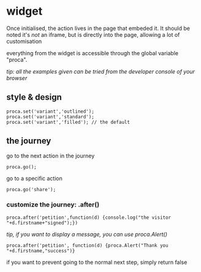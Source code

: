 # widget

Once initialised, the action lives in the page that embeded it. It should be noted it's *not* an iframe, but is directly into the page, allowing a lot of customisation

everything from the widget is accessible through the global variable "proca". 

_tip: all the examples given can be tried from the developer console of your browser_

## style & design

    proca.set('variant','outlined');
    proca.set('variant','standard');
    proca.set('variant','filled'); // the default

## the journey

go to the next action in the journey
 
    proca.go();
    
go to a specific action

    proca.go('share');
    
### customize the journey: .after()

    proca.after('petition',function(d) {console.log("the visitor "+d.firstname+"signed");})
    
_tip, if you want to display a message, you can use proca.Alert()_

    proca.after('petition', function(d) {proca.Alert("Thank you "+d.firstname,"success")}

if you want to prevent going to the normal next step, simply return false
